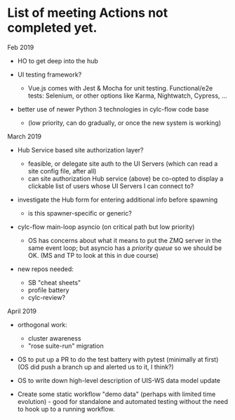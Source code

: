 # List of meeting Actions not completed yet.

Feb 2019

- HO to get deep into the hub

- UI testing framework?
  - Vue.js comes with Jest & Mocha for unit testing. Functional/e2e tests:
    Selenium, or other options like Karma, Nightwatch, Cypress, ...

- better use of newer Python 3 technologies in cylc-flow code base
  - (low priority, can do gradually, or once the new system is working)

March 2019

- Hub Service based site authorization layer?
  - feasible, or delegate site auth to the UI Servers (which can read a site
    config file, after all)
  - can site authorization Hub service (above) be co-opted to display a
    clickable list of users whose UI Servers I can connect to?

- investigate the Hub form for entering additional info before spawning
  - is this spawner-specific or generic?

- cylc-flow main-loop asyncio (on critical path but low priority)
  - OS has concerns about what it means to put the ZMQ server in the same event
    loop; but asyncio has a *priority queue* so we should be OK.
    (MS and TP to look at this in due course)

- new repos needed:
  - SB "cheat sheets"
  - profile battery
  - cylc-review?

April 2019

- orthogonal work:
  - cluster awareness
  - "rose suite-run" migration

- OS to put up a PR to do the test battery with pytest (minimally at first)
  (OS did push a branch up and alerted us to it, I think?)

- OS to write down high-level description of UIS-WS data model update

- Create some static  workflow "demo data" (perhaps with limited time
  evolution) - good for standalone and automated testing without the need to
  hook up to a running workflow.

